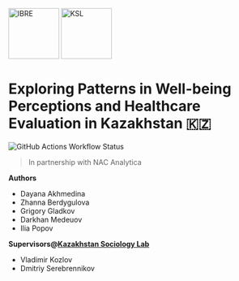 [<img height="100" alt="IBRE" src="https://github.com/user-attachments/assets/fecd0d4b-3016-443e-a307-365f7441c1c9" />](https://bioinf.institute)
[<img height="100" alt="KSL" src="https://github.com/user-attachments/assets/04344d21-1f73-418c-8bc3-72fa070a3a02" />](https://sociologylab.kz)

# Exploring Patterns in Well-being Perceptions and Healthcare Evaluation in Kazakhstan 🇰🇿
![GitHub Actions Workflow Status](https://img.shields.io/github/actions/workflow/status/iliapopov17/PHH-25/pages%2Fpages-build-deployment)

>In partnership with NAC Analytica

**Authors**  
- Dayana Akhmedina
- Zhanna Berdygulova
- Grigory Gladkov
- Darkhan Medeuov
- Ilia Popov

**Supervisors@[Kazakhstan Sociology Lab](https://sociologylab.kz)**
- Vladimir Kozlov
- Dmitriy Serebrennikov
